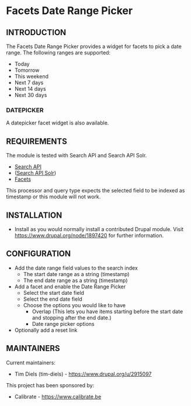 # Facets Date Range Picker

## INTRODUCTION

The Facets Date Range Picker provides a widget for facets to pick a date range.
The following ranges are supported:

* Today
* Tomorrow
* This weekend
* Next 7 days
* Next 14 days
* Next 30 days

### DATEPICKER

A datepicker facet widget is also available.

## REQUIREMENTS

The module is tested with Search API and Search API Solr.

* [Search API](https://www.drupal.org/project/search_api)
* ([Search API Solr](https://www.drupal.org/project/search_api_solr))
* [Facets](https://www.drupal.org/project/facets)

This processor and query type expects the selected field to be indexed as
timestamp or this module will not work.

## INSTALLATION

* Install as you would normally install a contributed Drupal module. Visit
https://www.drupal.org/node/1897420 for further information.

## CONFIGURATION

* Add the date range field values to the search index
  * The start date range as a string (timestamp)
  * The end date range as a string (timestamp)
* Add a facet and enable the Date Range Picker
  * Select the start date field
  * Select the end date field
  * Choose the options you would like to have
    * Overlap (This lets you have items starting before the start date and
    stopping after the end date.)
    * Date range picker options
* Optionally add a reset link

## MAINTAINERS

Current maintainers:
* Tim Diels (tim-diels) - https://www.drupal.org/u/2915097

This project has been sponsored by:
* Calibrate - https://www.calibrate.be
